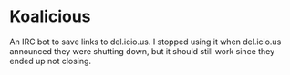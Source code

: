 # Koalicious

An IRC bot to save links to del.icio.us. I stopped using it when
del.icio.us announced they were shutting down, but it should still
work since they ended up not closing.
